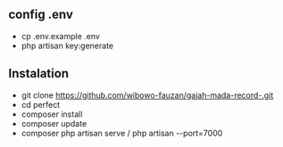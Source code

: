 ## config .env
- cp .env.example .env
- php artisan key:generate

## Instalation
- git clone https://github.com/wibowo-fauzan/gajah-mada-record-.git
- cd perfect
- composer install
- composer update
- composer php artisan serve / php artisan --port=7000
